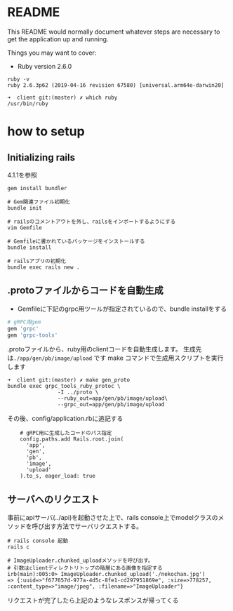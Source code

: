 # README

This README would normally document whatever steps are necessary to get the
application up and running.

Things you may want to cover:

* Ruby version 2.6.0
```
ruby -v
ruby 2.6.3p62 (2019-04-16 revision 67580) [universal.arm64e-darwin20]

➜  client git:(master) ✗ which ruby
/usr/bin/ruby

```

# how to setup
## Initializing rails
4.1.1を参照
```
gem install bundler

# Gem関連ファイル初期化
bundle init

# railsのコメントアウトを外し、railsをインポートするようにする
vim Gemfile

# Gemfileに書かれているパッケージをインストールする
bundle install

# railsアプリの初期化
bundle exec rails new .
```

## .protoファイルからコードを自動生成
- Gemfileに下記のgrpc用ツールが指定されているので、bundle installをする
```bash
# gRPC用gem
gem 'grpc'
gem 'grpc-tools'
```

.protoファイルから、ruby用のclientコードを自動生成します。
生成先は`./app/gen/pb/image/upload` です
make コマンドで生成用スクリプトを実行します

```
➜  client git:(master) ✗ make gen_proto
bundle exec grpc_tools_ruby_protoc \
                -I ../proto \
                --ruby_out=app/gen/pb/image/upload\
                --grpc_out=app/gen/pb/image/upload
```

その後、config/application.rbに追記する
```
    # gRPC用に生成したコードのパス指定
    config.paths.add Rails.root.join(
      'app',
      'gen',
      'pb',
      'image',
      'upload'
    ).to_s, eager_load: true
```

## サーバへのリクエスト
事前にapiサーバ(../api)を起動させた上で、rails console上でmodelクラスのメソッドを呼び出す方法でサーバリクエストする。


```
# rails console 起動
rails c

# ImageUploader.chunked_uploadメソッドを呼び出す。
# 引数はclientディレクトリトップの階層にある画像を指定する
irb(main):005:0> ImageUploader.chunked_upload('./nekochan.jpg')
=> {:uuid=>"f677657d-977a-4d5c-8fe1-cd297951869e", :size=>778257, :content_type=>"image/jpeg", :filename=>"ImageUploader"}
```
リクエストが完了したら上記のようなレスポンスが帰ってくる

